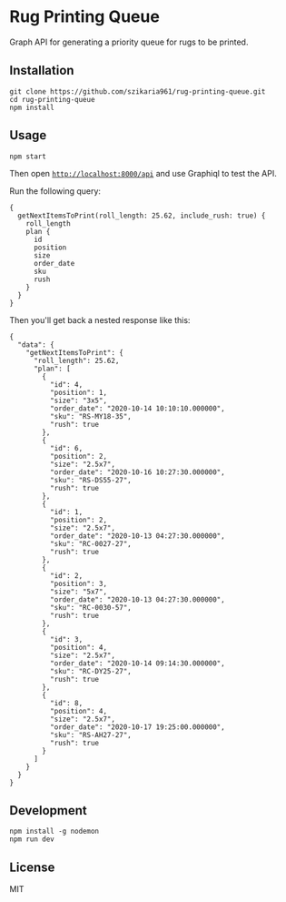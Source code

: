 # Rug Printing Queue

Graph API for generating a priority queue for rugs to be printed.

## Installation

```
git clone https://github.com/szikaria961/rug-printing-queue.git
cd rug-printing-queue
npm install
```

## Usage

```
npm start
```

Then open [`http://localhost:8000/api`](http://localhost:8000/api) and use Graphiql to test the API.

Run the following query:

```
{
  getNextItemsToPrint(roll_length: 25.62, include_rush: true) {
    roll_length
    plan {
      id
      position
      size
      order_date
      sku
      rush
    }
  }
}
```

Then you'll get back a nested response like this:

```
{
  "data": {
    "getNextItemsToPrint": {
      "roll_length": 25.62,
      "plan": [
        {
          "id": 4,
          "position": 1,
          "size": "3x5",
          "order_date": "2020-10-14 10:10:10.000000",
          "sku": "RS-MY18-35",
          "rush": true
        },
        {
          "id": 6,
          "position": 2,
          "size": "2.5x7",
          "order_date": "2020-10-16 10:27:30.000000",
          "sku": "RS-DS55-27",
          "rush": true
        },
        {
          "id": 1,
          "position": 2,
          "size": "2.5x7",
          "order_date": "2020-10-13 04:27:30.000000",
          "sku": "RC-0027-27",
          "rush": true
        },
        {
          "id": 2,
          "position": 3,
          "size": "5x7",
          "order_date": "2020-10-13 04:27:30.000000",
          "sku": "RC-0030-57",
          "rush": true
        },
        {
          "id": 3,
          "position": 4,
          "size": "2.5x7",
          "order_date": "2020-10-14 09:14:30.000000",
          "sku": "RC-DY25-27",
          "rush": true
        },
        {
          "id": 8,
          "position": 4,
          "size": "2.5x7",
          "order_date": "2020-10-17 19:25:00.000000",
          "sku": "RS-AH27-27",
          "rush": true
        }
      ]
    }
  }
}
```

## Development

```
npm install -g nodemon
npm run dev
```

## License

MIT